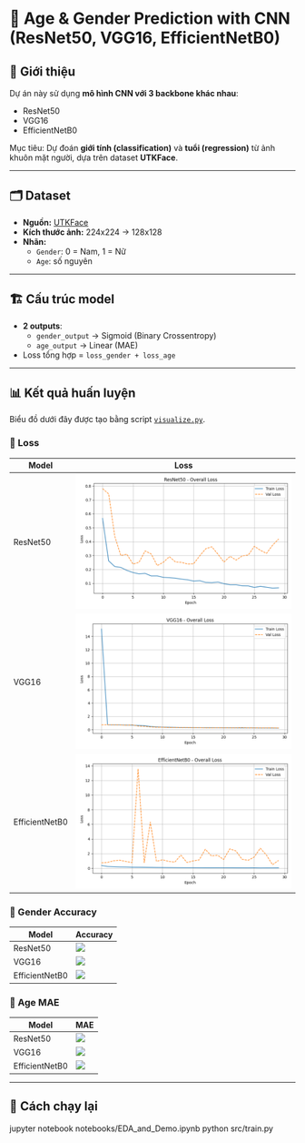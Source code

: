 # 🎯 Age & Gender Prediction with CNN (ResNet50, VGG16, EfficientNetB0)

## 📌 Giới thiệu
Dự án này sử dụng **mô hình CNN với 3 backbone khác nhau**:
- ResNet50
- VGG16
- EfficientNetB0  

Mục tiêu: Dự đoán **giới tính (classification)** và **tuổi (regression)** từ ảnh khuôn mặt người, dựa trên dataset **UTKFace**.

---

## 🗂 Dataset
- **Nguồn:** [UTKFace](https://susanqq.github.io/UTKFace/)
- **Kích thước ảnh:** 224x224 -> 128x128
- **Nhãn:** 
  - `Gender`: 0 = Nam, 1 = Nữ
  - `Age`: số nguyên

---

## 🏗 Cấu trúc model
- **2 outputs**:
  - `gender_output` → Sigmoid (Binary Crossentropy)
  - `age_output` → Linear (MAE)
- Loss tổng hợp = `loss_gender + loss_age`

---

## 📊 Kết quả huấn luyện
Biểu đồ dưới đây được tạo bằng script [`visualize.py`](/src/visualize.py).

### 🔹 Loss
| Model | Loss |
|-------|------|
| ResNet50 | ![](plot/ResNet50_loss.png) |
| VGG16 | ![](plot/VGG16_loss.png) |
| EfficientNetB0 | ![](plot/EfficientNetB0_loss.png) |

### 🔹 Gender Accuracy
| Model | Accuracy |
|-------|----------|
| ResNet50 | ![](plots/ResNet50_gender_accuracy.png) |
| VGG16 | ![](plots/VGG16_gender_accuracy.png) |
| EfficientNetB0 | ![](plots/EfficientNetB0_gender_accuracy.png) |

### 🔹 Age MAE
| Model | MAE |
|-------|-----|
| ResNet50 | ![](plots/ResNet50_age_mae.png) |
| VGG16 | ![](plots/VGG16_age_mae.png) |
| EfficientNetB0 | ![](plots/EfficientNetB0_age_mae.png) |

---

## 🚀 Cách chạy lại
jupyter notebook notebooks/EDA_and_Demo.ipynb
python src/train.py
